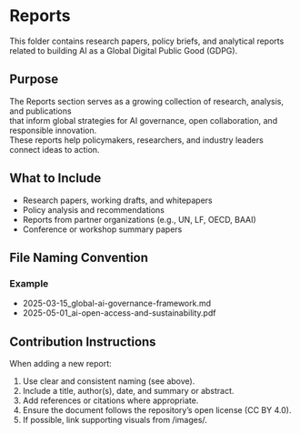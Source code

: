 # Reports

This folder contains research papers, policy briefs, and analytical reports  
related to building AI as a Global Digital Public Good (GDPG).

## Purpose
The Reports section serves as a growing collection of research, analysis, and publications  
that inform global strategies for AI governance, open collaboration, and responsible innovation.  
These reports help policymakers, researchers, and industry leaders connect ideas to action.

## What to Include
- Research papers, working drafts, and whitepapers  
- Policy analysis and recommendations  
- Reports from partner organizations (e.g., UN, LF, OECD, BAAI)  
- Conference or workshop summary papers

## File Naming Convention
### Example
- 2025-03-15_global-ai-governance-framework.md  
- 2025-05-01_ai-open-access-and-sustainability.pdf

## Contribution Instructions
When adding a new report:
1. Use clear and consistent naming (see above).  
2. Include a title, author(s), date, and summary or abstract.  
3. Add references or citations where appropriate.  
4. Ensure the document follows the repository’s open license (CC BY 4.0).  
5. If possible, link supporting visuals from /images/.